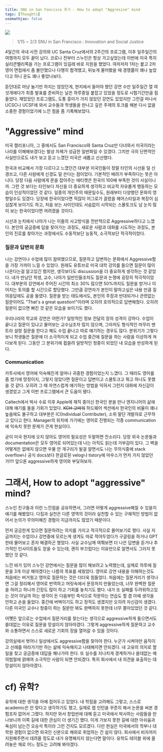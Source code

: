 ```yaml
---
title: SNU in San Fancisco 후기 - How to adopt "Aggresive" mind
tags: [Thoughts]
usemathjax: false
---
```

<fig>
<img src="https://i.imgur.com/cvoM2Zw.jpeg">
</fig>

> 1/15 ~ 2/3 SNU in San Francisco : Innovation and Social Justice 

4일간의 국내 사전 강의와 UC Santa Cruz에서의 2주간의 프로그램, 이후 일주일간의 여행까지 모두 끝이 났다. 코로나 전부터 스누인은 항상 가고싶었는데 이번에 미국 특히 실리콘밸리쪽을 가는 프로그램이 있길래 바로 지원을 했었다. 여차저차 1차는 붙고 2차 영어 면접에서 좀 불안했으나 다행히 합격했고, 뒤늦게 물어봤을 때 경쟁률이 꽤나 높았다고 하니 운도 꽤나 좋았나보다.

듣던대로 마냥 놀기만 하지는 않았던게, 현지에서 들어야 했던 강연 수만 일주일간 열 여섯개에다가 최종 발표를 준비하는 날은 하루종일 붙잡고 있었을 정도로 시험기간만큼 힘들었다. 재밌었던 프로그램도, 도통 흥미가 가지 않았던 강연도 있었지만 그런걸 떠나서 UCSC나 UCSF에 와서 교수들과 학생들을 만나고 깊은 주제의 토크를 해본 다시 없을 소중한 경험이었기에 느낀 점을 좀 기록해보았다.

# "Aggressive" mind

미국 캘리포니아, 그 중에서도 San Francisco와 Santa Cruz만 다녀와서 미국이라는 나라를 이해해보겠다는 발상 자체가 성급한 일반화일 수 있겠다. 그치만 극히 단편적인 사실만으로도 내가 보고 듣고 느꼈던 미국은 새롭고 신선했다.

한국과 비교해서 가장 다르다고 느꼈던건 대부분 미국인들이 정말 타인의 시선을 덜 신경쓰고, 다른 사람에게 신경도 덜 쓴다는 점이었다.  기본적인 배려가 부족하다는 뜻은 아니다. 당장 다음 사람에게 문을 잡아주는 에티켓은 한국이 100배 부족한 것이 사실이니까. 그런 것 보다는 타인보다 자신을 더 중요하게 생각하고 비교적 자유롭게 행동하는 모습이 인상적이었던 것 같다. 일종의 개인주의 때문일수도, 원래부터 다양했던 문화의 영향일수도 있겠다. 당장에 한국이었다면 적잖이 어그로가 끌렸을 헤어스타일과 복장이 심심찮게 보이기도 하고, 처음 보는 사이인데도 서슴없이 시작되는 스몰토크도 남 눈치 많이 보는 한국이었다면 꺼려졌을 것이다. 

시선과 눈치에서 나아가 나는 이들의 사고방식을 전반적으로 Aggressive하다고 느꼈다. 본인의 궁금증에 답을 찾아가는 과정도, 새로운 사람과 대화를 시도하는 과정도, 본인의 진로를 찾아가는 과정에서도 수동적보단 능동적, 소극적보단 적극적이었다. 

### 질문과 답변의 문화

나는 강연이나 수업에 많이 참여했으므로, 질문하고 답변하는 문화에서 Aggressive함을 가장 가까이 느낄 수 있었다. 원래도 유튜브로 미국 대학 강의를 들으면 질문이 많이 나온다는걸 알고있긴 했지만, 생각보다도 discussion을 더 중요하게 생각하는 것 같았다. 내가 만났던 학생, 교수, 나아가 일반인들조차도 질문과 논쟁에 굉장히 적극적이었다. 대부분의 강연에서 주어진 시간의 최소 30% 많으면 50%까지도 질문을 받거나 이어지는 토의를 할 시간으로 할당했다. 그만큼 강연자가 본인이 말하고싶은 내용 만큼 질의응답에도 공을 들였다. 질문을 받는 태도에서도, 본인의 주장과 반대되거나 관련없는 질문이어도 "That's a great question!"이라며 오히려 호의적으로 답변해줬다. 오히려 질문이 없으면 삐진 것 같은 모습을 보이기도 했다.

우리나라의 학교와 강연은 어떤가? 일방적인 정보 전달의 장의 성격이 강하다. 수업이 끝나고 질문이 있냐고 물어보는 교수님조차 많지 않으며, 그마저도 형식적인 마무리 멘트라 설령 질문을 한다고 해도 수업 끝나고 따로 얘기하는 경우도 많다. 분위기가 그렇다 보니 학생들은 질문에 더 소극적이게 되고 수업 중간에 질문을 하는 사람을 이상하게 쳐다보게 된다. 그동안 그 분위기에 휩쓸려 일방적인 청중이 되었던 내 모습을 반성하게 된다.

### Communication

카투사에서 영어에 익숙해진게 얼마나 귀중한 경험이었는지 느꼈다. 그 때라도 영어를 좀 썼기에 망정이지, 그렇지 않았다면 질문이고 답변이고 스몰토크고 뭐고 하나도 못했을 것 같다. 오히려 그 때 자연스럽게 얘기하는 방법을 익혀서 그런지 대화에 자신감이 생겼었고 그게 이번 프로그램에서 큰 도움이 됐다.

Caltech에서 박사 수료 이후 Apple에 재직 중이신 한국인 분을 만나 엔지니어의 삶에 대해 얘기를 들을 기회가 있었다. ~~KCH 고마워~~ 하드웨어 섹션에서 한국인의 비율이 꽤나 높음에도 불구하고 대부분은 IC(Individual Contributer), 소위 말단 개발자로 근무하고 있다고 한다. Manager의 위치에 가기에는 영어로 진행되는 각종 communication에 익숙치 못한 문제가 큰게 현실이다. 

굳이 미국 현지에 오지 않아도 영어의 필요성은 두말하면 잔소리다. 당장 외국 논문들과 documentation은 모두 영어로 되어있는데 나는 아직도 읽는데 거부감이 있다. 그 벽을 어떻게든 없애지 않으면 우물 안 개구리가 될걸 알면서도 나는 무의식중에 stack overflow나 공식 docs보다 한글로된 velog나 tistory에 마우스가 먼저 가지 않았던가!!!! 앞으론 aggressive하게 영어와 부딫혀보자.

# 그래서, How to adopt "aggressive" mind?

스누인 친구들과 이런 느낀점을 공유하면서, 그러면 어떻게 aggressive해질 수 있을지 얘기를 해봤었다. 다짐과 실천은 다른 영역의 것이라 실천할 수 있는 구체적인 방법이 없어서 논의가 무의미해진 경험이 지금까지도 많았기 때문이다. 

먼저 궁금한게 있으면 질문하려는 의지를 가지고 적극적으로 물어보기로 했다. 사실 지금까지는 수업이나 강연중에 모르는게 생겨도 따로 적어두었다가 구글링을 하거나 GPT한테 물어보고 혼자 해결하곤 했었다. 사실 교수님께 여쭤보면 더 나은 답변을 듣거나 추가적인 인사이트들도 얻을 수 있는데, 괜히 부끄럽다는 이유만으로 알면서도 그러지 못했던 것 같다.

느낀 바가 있어 스누인 강연에서는 질문을 많이 해보려고 노력했는데, 실제로 하루에 질문을 3개 이상 해야겠다는 나름의 목표를 세웠었다. 영어로 강연 내용을 이해하는것도 처음에는 버거웠고 영어로 질문하는 것은 더더욱 힘들었다. 처음에는 질문거리가 생각나면 그걸 정리해서 영어로 번역하고 머릿속에서 문장까지 만들었는데, 너무 완벽한 질문을 하려고 하니까 긴장도 많이 하고 기회를 놓치기도 했다. 내가 또 실패를 두려워하고있는 것이 아닐까 하는 생각이 든 다음부턴 즉석으로 작문하는 연습도 할 겸 아예 생각을 안하고 손을 들었다. 중간에 버벅이기도 하고 정적도 생겼지만 오히려 자신감이 생겼다. 다른 미국인 교수나 청중이 하는 질문만 봐도 완벽하지 못한데 너무 쫄아있었던 것 같다.

어쩃든 앞으로는 수업에서 질문거리를 찾는다는 생각으로 aggressive하게 들으면서도 쓸데없는 이유로 질문을 망설이지 않아야겠다. 그렇게 aggressive하게 질문하고 교수와 소통하면서 스스로 새로운 기회의 장을 열어갈 수 있을 것이다.

강의실에서 벗어나 일상에서도 aggressive함을 찾아야 한다. 누군가 시켜야만 움직이고 선례를 따라가기만 하는 삶에 익숙해지고 나태해지면 안되겠다. 내 고유의 의지로 할 일을 찾고 궁금증에 대답을 해나가야 한다. 또 실수를 지나치게 경계하거나 쓸데없는 예의범절에 얽매여 소극적인 사람이 되면 안되겠다. 특히 회사에서 내 의견을 표출하는 데 망설이지 않아야겠다. 

# cf) 유학?

유학에 대한 생각을 아예 접어두고 있었다. 내 학점을 고려해도 그렇고, 스스로 academic은 안 맞다고 생각하기도 했고, 실제로 랩 인턴을 꾸준히 해서 논문을 써본 경험조차 없어서 그랬다. 하지만 와서 창업씬에 대해 듣고 미국에서 박사하는 사람들을 만나보니까 이쪽 길에 대한 관심이 더 생기긴 했다. 이게 가보지 못한 길에 대한 아쉬움과 욕심이 남는건 오승석 특이라 그런 건지도 모르겠다. 다만 현실은 미국에서의 학부나 대학원 경험이 없으면 외국인 신분으로 해외로 취업하는 건 쉽지 않다. 회사에서 비자까지 지원해주면서 데려올 정도로 내가 유명해지지 않는다면 말이다. 유학도 테이블 위에 올려놓은 채로 어느 정도는 고려해 봐야겠다.